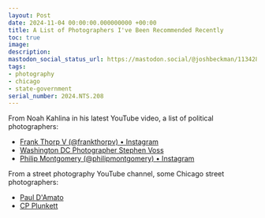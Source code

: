 ```yaml
---
layout: Post
date: 2024-11-04 00:00:00.000000000 +00:00
title: A List of Photographers I've Been Recommended Recently
toc: true
image:
description:
mastodon_social_status_url: https://mastodon.social/@joshbeckman/113428776749435470
tags:
- photography
- chicago
- state-government
serial_number: 2024.NTS.208
---
```

From Noah Kahlina in his latest YouTube video, a list of political photographers:
- [Frank Thorp V (@frankthorpv) • Instagram](https://www.instagram.com/frankthorpv/?hl=en)
- [Washington DC Photographer Stephen Voss](https://www.stephenvoss.com/)
- [Philip Montgomery (@philipmontgomery) • Instagram](https://www.instagram.com/philipmontgomery/?hl=en)

From a street photography YouTube channel, some Chicago street photographers:
- [Paul D'Amato](https://pauldamato.com/publications/)
- [CP Plunkett](https://straightupstreet.blog/)
